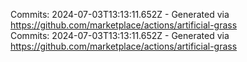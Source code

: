 Commits: 2024-07-03T13:13:11.652Z - Generated via https://github.com/marketplace/actions/artificial-grass
<br>
Commits: 2024-07-03T13:13:11.652Z - Generated via https://github.com/marketplace/actions/artificial-grass
<br>
